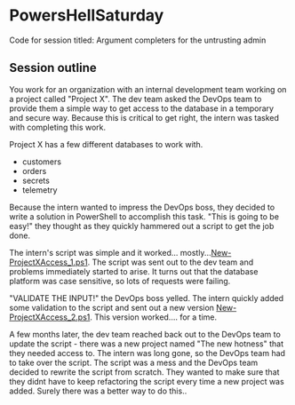 # PowersHellSaturday
Code for session titled: Argument completers for the untrusting admin

## Session outline

You work for an organization with an internal development team working on a project called "Project X". The dev team asked the DevOps team to provide them a simple way to get access to the database in a temporary and secure way. Because this is critical to get right, the intern was tasked with completing this work.

Project X has a few different databases to work with.

- customers
- orders
- secrets
- telemetry

Because the intern wanted to impress the DevOps boss, they decided to write a solution in PowerShell to accomplish this task. "This is going to be easy!" they thought as they quickly hammered out a script to get the job done.

The intern's script was simple and it worked... mostly...[New-ProjectXAccess_1.ps1](DemoCode/New-ProjectXAccess_1.ps1). The script was sent out to the dev team and problems immediately started to arise. It turns out that the database platform was case sensitive, so lots of requests were failing.

"VALIDATE THE INPUT!" the DevOps boss yelled. The intern quickly added some validation to the script and sent out a new version [New-ProjectXAccess_2.ps1](DemoCode/New-ProjectXAccess_2.ps1). This version worked.... for a time.


A few months later, the dev team reached back out to the DevOps team to update the script - there was a new project named "The new hotness" that they needed access to. The intern was long gone, so the DevOps team had to take over the script. The script was a mess and the DevOps team decided to rewrite the script from scratch. They wanted to make sure that they didnt have to keep refactoring the script every time a new project was added. Surely there was a better way to do this..
